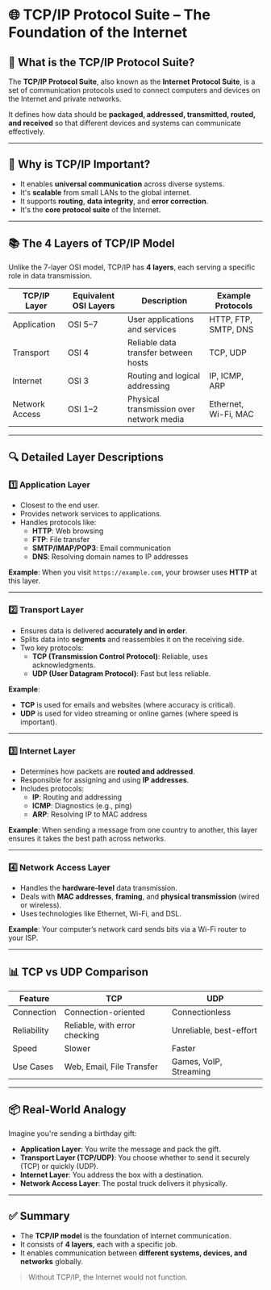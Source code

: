 
# 🌐 TCP/IP Protocol Suite – The Foundation of the Internet

## 🧠 What is the TCP/IP Protocol Suite?

The **TCP/IP Protocol Suite**, also known as the **Internet Protocol Suite**, is a set of communication protocols used to connect computers and devices on the Internet and private networks.

It defines how data should be **packaged, addressed, transmitted, routed, and received** so that different devices and systems can communicate effectively.

---

## 🚀 Why is TCP/IP Important?

- It enables **universal communication** across diverse systems.
- It's **scalable** from small LANs to the global internet.
- It supports **routing**, **data integrity**, and **error correction**.
- It's the **core protocol suite** of the Internet.

---

## 📚 The 4 Layers of TCP/IP Model

Unlike the 7-layer OSI model, TCP/IP has **4 layers**, each serving a specific role in data transmission.

| TCP/IP Layer      | Equivalent OSI Layers    | Description                                      | Example Protocols                |
|-------------------|---------------------------|--------------------------------------------------|----------------------------------|
| Application        | OSI 5–7                   | User applications and services                   | HTTP, FTP, SMTP, DNS             |
| Transport          | OSI 4                     | Reliable data transfer between hosts             | TCP, UDP                         |
| Internet           | OSI 3                     | Routing and logical addressing                   | IP, ICMP, ARP                    |
| Network Access     | OSI 1–2                   | Physical transmission over network media         | Ethernet, Wi-Fi, MAC             |

---

## 🔍 Detailed Layer Descriptions

### 1️⃣ Application Layer

- Closest to the end user.
- Provides network services to applications.
- Handles protocols like:
  - **HTTP**: Web browsing
  - **FTP**: File transfer
  - **SMTP/IMAP/POP3**: Email communication
  - **DNS**: Resolving domain names to IP addresses

**Example**: When you visit `https://example.com`, your browser uses **HTTP** at this layer.

---

### 2️⃣ Transport Layer

- Ensures data is delivered **accurately and in order**.
- Splits data into **segments** and reassembles it on the receiving side.
- Two key protocols:
  - **TCP (Transmission Control Protocol)**: Reliable, uses acknowledgments.
  - **UDP (User Datagram Protocol)**: Fast but less reliable.

**Example**:
- **TCP** is used for emails and websites (where accuracy is critical).
- **UDP** is used for video streaming or online games (where speed is important).

---

### 3️⃣ Internet Layer

- Determines how packets are **routed and addressed**.
- Responsible for assigning and using **IP addresses**.
- Includes protocols:
  - **IP**: Routing and addressing
  - **ICMP**: Diagnostics (e.g., ping)
  - **ARP**: Resolving IP to MAC address

**Example**: When sending a message from one country to another, this layer ensures it takes the best path across networks.

---

### 4️⃣ Network Access Layer

- Handles the **hardware-level** data transmission.
- Deals with **MAC addresses**, **framing**, and **physical transmission** (wired or wireless).
- Uses technologies like Ethernet, Wi-Fi, and DSL.

**Example**: Your computer’s network card sends bits via a Wi-Fi router to your ISP.

---

## 📊 TCP vs UDP Comparison

| Feature        | TCP                             | UDP                          |
|----------------|----------------------------------|------------------------------|
| Connection     | Connection-oriented              | Connectionless               |
| Reliability    | Reliable, with error checking    | Unreliable, best-effort      |
| Speed          | Slower                          | Faster                       |
| Use Cases      | Web, Email, File Transfer        | Games, VoIP, Streaming       |

---

## 📦 Real-World Analogy

Imagine you're sending a birthday gift:

- **Application Layer**: You write the message and pack the gift.
- **Transport Layer (TCP/UDP)**: You choose whether to send it securely (TCP) or quickly (UDP).
- **Internet Layer**: You address the box with a destination.
- **Network Access Layer**: The postal truck delivers it physically.

---

## ✅ Summary

- The **TCP/IP model** is the foundation of internet communication.
- It consists of **4 layers**, each with a specific job.
- It enables communication between **different systems, devices, and networks** globally.

> Without TCP/IP, the Internet would not function.
